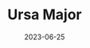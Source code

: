 ---
title: "Ursa Major"
cc-type: constellation
borders:
  - Boötes
  - Camelopardalis
  - Canes Venatici
  - Coma Berenices
  - Draco
  - Leo
  - Leo Minor
  - Lynx
date: 2023-06-25
hashtag: ursa-major
related:
  - Ursa Minor
stars:
  - Alcor
  - Megrez
  - Mizar
subdivision-of:
  - northern celestial hemisphere
tags:
  - bear
  - constellation
---